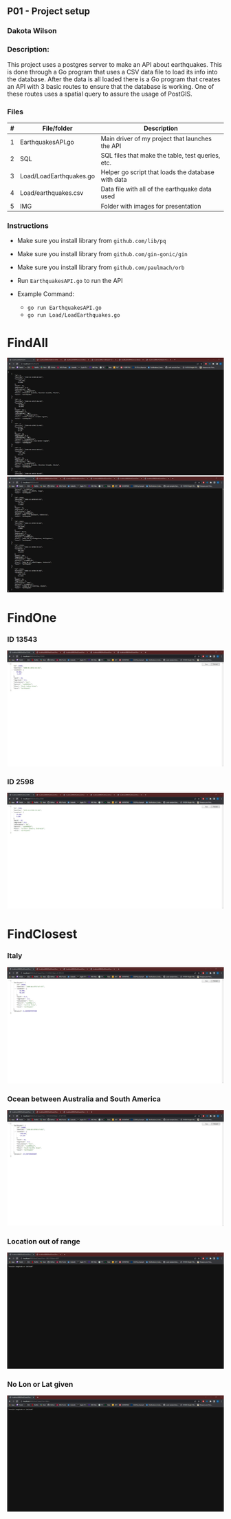 ## P01 - Project setup
### Dakota Wilson
### Description:

This project uses a postgres server to make an API about earthquakes. This is done through a Go program that uses a CSV data file to load its info into the database. After the data is all loaded there is a Go program that creates an API with 3 basic routes to ensure that the database is working. One of these routes uses a spatial query to assure the usage of PostGIS.

### Files

|   #   | File/folder              | Description                                        |
| :---: | ------------------------ | -------------------------------------------------- |
|   1   | EarthquakesAPI.go        | Main driver of my project that launches the API    |
|   2   | SQL                      | SQL files that make the table, test queries, etc.  |
|   3   | Load/LoadEarthquakes.go  | Helper go script that loads the database with data |
|   4   | Load/earthquakes.csv     | Data file with all of the earthquake data used     |
|   5   | IMG                      | Folder with images for presentation                |

### Instructions

- Make sure you install library from `github.com/lib/pq`
- Make sure you install library from `github.com/gin-gonic/gin`
- Make sure you install library from `github.com/paulmach/orb`
- Run `EarthquakesAPI.go` to run the API

- Example Command:
    - `go run EarthquakesAPI.go`
    - `go run Load/LoadEarthquakes.go`

# FindAll
<img src="IMG/All1.jpg">
<img src="IMG/All2.jpg">

# FindOne
### ID 13543
<img src="IMG/One1.jpg">

### ID 2598
<img src="IMG/One2.jpg">

# FindClosest
### Italy
<img src="IMG/Closest1.jpg">

### Ocean between Australia and South America
<img src="IMG/Closest2.jpg">

### Location out of range
<img src="IMG/Closest3.jpg">

### No Lon or Lat given
<img src="IMG/Closest4.jpg">